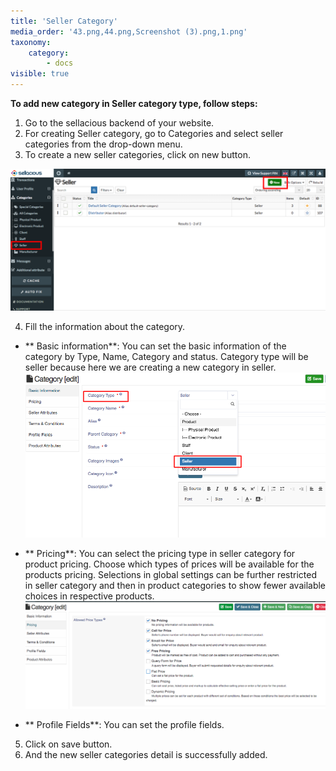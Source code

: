 ```yaml
---
title: 'Seller Category'
media_order: '43.png,44.png,Screenshot (3).png,1.png'
taxonomy:
    category:
        - docs
visible: true
---
```


**To add new category in Seller category type, follow steps:**

1. Go to the sellacious backend of your website.
2. For creating Seller category, go to Categories and select seller categories from the drop-down menu.
3. To create a new seller categories, click on new button.

![](43.png)

4. Fill the information about the category.

* ** Basic information**: You can set the basic information of the category by Type, Name, Category and status. Category       type will be seller because here we are creating a new category in seller.
![Screenshot%20%283%29](Screenshot%20%283%29.png "Screenshot%20%283%29")

* ** Pricing**: You can select the pricing type in seller category for product pricing. Choose which types of prices will be available for the products pricing. Selections in global settings can be further restricted in seller category and then in product categories to show fewer available choices in respective products.
![1](1.png "1")

* ** Profile Fields**: You can set the profile fields.

5. Click on save button.
6. And the new seller categories detail is successfully added.
